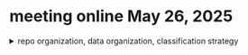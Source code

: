 # meeting online May 26, 2025

<details>
<summary>repo organization, data organization, classification strategy</summary>

## Overview/diagram

[diagram](https://ulisboa-my.sharepoint.com/:p:/r/personal/mlc_office365_ulisboa_pt/Documents/Documents/investigacao-projectos-reviews-alunos-juris/projetos/DGT-S2CHANGE_2023/partilhado/overview_s2change.pptx?d=w8d41864a55fd482bac2b518cfb2e24a6&csf=1&web=1&e=2SM1V6)

## Organize github repo

- Github repo is the main starting point. It will point to oneDrive contents when necessary
- Should the script order be changed? for each task, there would be a shared and a HPC folder when needed
- documentation of scripts
- general organization of the repo


</details>
